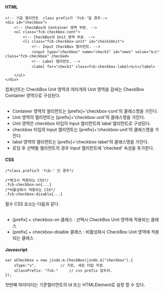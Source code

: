 #### HTML
	<!-- 기준 엘리먼트  class prefix가 'fcb-'일 경우-->
	<div id="checkbox">
		<!-- CheckBox의 Container 영역 부분. -->
		<ul class="fcb-checkbox-cont">
			<!-- CheckBox의 Unit 영역 부분. -->
			<li class="fcb-checkbox-unit" id="check1Unit">
				<!-- Input CheckBox 엘리먼트. -->
				<input type="checkbox" name="check1" id="news" value="뉴스" class="fcb-checkbox" checked>
				<!-- Label 엘리먼트. -->
				<label for="check1" class=fcb-checkbox-label>뉴스</label>

		</ul>
	</div>

컴포넌트는 CheckBox Unit 영역과 여러개의 Unit 영역을 감싸는 CheckBox Container 영역으로 구성된다.
<br><br> 

* Container 영역의 엘리먼트는 [prefix]+'checkbox-cont'의 클래스명을 가진다.
* Unit 영역의 엘리먼트는 [prefix]+'checkbox-unit'의 클래스명을 가진다.
* Unit 영역은 checkbox 타입의 Input 엘리먼트와 label 엘리먼트로 구성된다.
* checkbox 타입의 Input 엘리먼트는 [prefix]+'checkbox-unit'의 클래스명을 가진다.
* label 영역의 엘리먼트는 [prefix]+'checkbox-label'의 클래스명을 가진다.
* 로딩 후 선택될 엘리먼트의 경우 Input 엘리먼트에 'checked' 속성을 추가한다.

#### CSS
	/*class prefix가 'fcb-' 인 경우*/

	/*체크시 적용되는 CSS*/
	.fcb-checkbox-on{...}
	/*비활성화시 적용되는 CSS*/
	.fcb-checkbox-disable{...}

필수 CSS 요소는 다음과 같다.
<br /><br /> 

* [prefix] + checkbox-on 클래스 : 선택시 CheckBox Unit 영역에 적용되는 클래스
* [prefix] + checkbox-disable 클래스 : 비활성화시 CheckBox Unit 영역에 적용되는 클래스


#### Javascript

	var oCheckbox = new jindo.m.CheckBox(jindo.$("checkbox"),{
		sType:"v", 			 // 가로, 세로 타입 지정.
		sClassPrefix: "fcb-" 	 // css prefix 접두어.
	});

첫번째 파라미터는 기준엘리먼트의 Id 또는 HTMLElement로 설정 할 수 있다.
